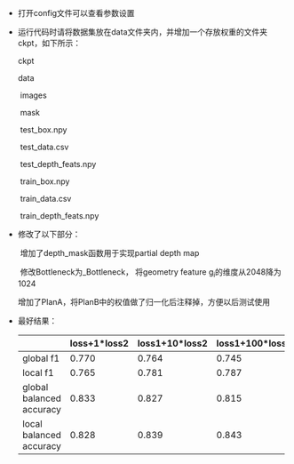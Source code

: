 + 打开config文件可以查看参数设置

+ 运行代码时请将数据集放在data文件夹内，并增加一个存放权重的文件夹ckpt，如下所示：

  ckpt

  data

  ​	images

  ​	mask

  ​	test_box.npy

  ​	test_data.csv

  ​	test_depth_feats.npy

  ​	train_box.npy

  ​	train_data.csv

  ​	train_depth_feats.npy

+ 修改了以下部分：

  ​	增加了depth_mask函数用于实现partial depth map

  ​	修改Bottleneck为_Bottleneck， 将geometry feature g<sub>i</sub>的维度从2048降为1024

  ​	增加了PlanA，将PlanB中的权值做了归一化后注释掉，方便以后测试使用

+ 最好结果：

  |                          | loss+1*loss2 | loss1+10*loss2 | loss1+100*loss2 | loss1+1000*loss2 |
  | ------------------------ | ------------ | -------------- | --------------- | ---------------- |
  | global f1                | 0.770        | 0.764          | 0.745           | 0.719            |
  | local f1                 | 0.765        | 0.781          | 0.787           | 0.797            |
  | global balanced accuracy | 0.833        | 0.827          | 0.815           | 0.787            |
  | local balanced accuracy  | 0.828        | 0.839          | 0.843           | 0.845            |
  
  